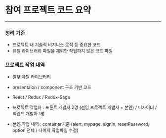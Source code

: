 # 참여 프로젝트 코드 요약

---

### 정리 기준

- 프로젝트 내 기술적 비지니스 로직 등 중요한 코드
- 유틸 라이브러리 파일을 제외한 작업하지 않은 코드 파일

### 프로젝트 작업 내역

- 일부 유틸 라이브러리

- presentaion / component 구조 기반 코드

- React / Redux / Redux-Saga

- 프로젝트 작업자 : 프론트 개발자 2명 (선임 프로젝트 개발자 + 본인) / 디자이너 / 백엔드 개발자 1명

- 본인 작업 내역 : container기준 (alert, mypage, signIn, resetPassword, option 전체 / 나머지 작업파일 수정)
